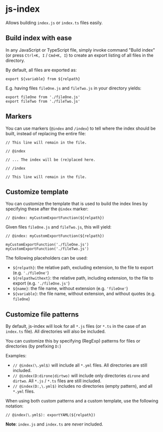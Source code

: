# js-index

Allows building `index.js` or `index.ts` files easily.

## Build index with ease

In any JavaScript or TypeScript file, simply invoke command "Build index" (or press `Ctrl+K, I` / `Cmd+K, I`) to create an export listing of all files in the directory.

By default, all files are exported as:

```
export ${variable} from ${relpath}
```

E.g. having files `fileOne.js` and `fileTwo.js` in your directory yields:

```
export fileOne from './fileOne.js'
export fileTwo from './fileTwo.js'
```

## Markers

You can use markers (`@index` and `/index`) to tell where the index should be built, instead of replacing the entire file:

```
// This line will remain in the file.

// @index

// ... The index will be (re)placed here.  

// /index

// This line will remain in the file.
```

## Customize template

You can customize the template that is used to build the index lines by specifying these after the `@index` marker:

```
// @index: myCustomExportFunction(${relpath})

```

Given files `fileOne.js` and `fileTwo.js`, this will yield:

```
// @index: myCustomExportFunction(${relpath})

myCustomExportFunction('./fileOne.js')
myCustomExportFunction('./fileTwo.js')
```

The following placeholders can be used:

- `${relpath}`: the relative path, excluding extension, to the file to export (e.g. `'./fileOne'`)
- `${relpathwithext}`: the relative path, including extension, to the file to export (e.g. `'./fileOne.js'`)
- `${name}`: the file name, without extension (e.g. `'fileOne'`)
- `${variable}`: the file name, without extension, and without quotes (e.g. `fileOne`)

## Customize file patterns

By default, js-index will look for all `*.js` files (or `*.ts` in the case of an `index.ts` file). All directories will also be included.

You can customize this by specifying (RegExp) patterns for files or directories (by prefixing `D:`)

Examples:

- `// @index(\.yml$)` will include all `*.yml` files. All directories are still included.
- `// @index(D:dirone|dirtwo)` will include only directories `dirone` and `dirtwo`. All `*.js` / `*.ts` files are still included.
- `// @index(D:,\.yml$)` includes no directories (empty pattern), and all `*.yml` files.

When using both custom patterns and a custom template, use the following notation:

```
// @index(\.yml$): exportYAML(${relpath})
```

**Note**: `index.js` and `index.ts` are *never* included.